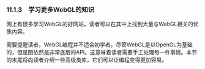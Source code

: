 ### 11.1.3　学习更多WebGL的知识

网上有很多学习WebGL的好网站。读者可以在其中上找到大量与WebGL相关的优质内容。

需要提醒读者，WebGL编程并不适合初学者。尽管WebGL是以OpenGL为基础的，但是图依然是非常底层的API。这意味着读者需要手工处理每一件事情。本节的末尾将向读者介绍一些高级类库，它们可以让编程变得更加容易。

